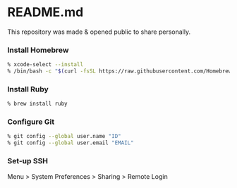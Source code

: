 # README.md
This repository was made & opened public to share personally.

### Install Homebrew
```zsh
% xcode-select --install
% /bin/bash -c "$(curl -fsSL https://raw.githubusercontent.com/Homebrew/install/HEAD/install.sh)"
```

### Install Ruby
```zsh
% brew install ruby
```

### Configure Git
```zsh
% git config --global user.name "ID"
% git config --global user.email "EMAIL"
```

### Set-up SSH
Menu > System Preferences > Sharing > Remote Login
